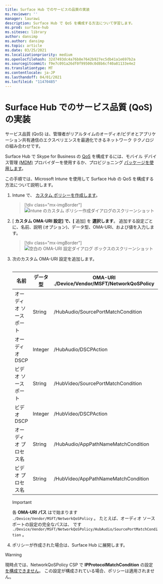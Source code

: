 ```yaml
---
title: Surface Hub でのサービスの品質の実装
ms.reviewer: ''
manager: laurawi
description: Surface Hub で QoS を構成する方法について学習します。
ms.prod: surface-hub
ms.sitesec: library
author: dansimp
ms.author: dansimp
ms.topic: article
ms.date: 03/25/2021
ms.localizationpriority: medium
ms.openlocfilehash: 32d7493dc4a76b8e7642b927ec5db41a1e697b2a
ms.sourcegitcommit: f9e7c091a26df0f99500c0d8b6cf40a81133e4e2
ms.translationtype: MT
ms.contentlocale: ja-JP
ms.lasthandoff: 04/01/2021
ms.locfileid: "11470485"
---
```

# <a name="implement-quality-of-service-qos-on-surface-hub"></a>Surface Hub でのサービス品質 (QoS) の実装

サービス品質 (QoS) は、管理者がリアルタイムのオーディオ/ビデオとアプリケーション共有通信のエクスペリエンスを最適化できるネットワーク テクノロジの組み合わせです。
 
Surface Hub で Skype for Business の [QoS](https://docs.microsoft.com/windows/client-management/mdm/networkqospolicy-csp) を構成するには、モバイル デバイス管理 [(MDM)](manage-settings-with-mdm-for-surface-hub.md) プロバイダーを使用するか、プロビジョニング [パッケージを使用します](provisioning-packages-for-surface-hub.md)。 
 
 
この手順では、Microsoft Intune を使用して Surface Hub の QoS を構成する方法について説明します。 

1. Intune で、 [カスタム ポリシーを作成します](https://docs.microsoft.com/intune/custom-settings-configure)。

    > [!div class="mx-imgBorder"]
    > ![Intune のカスタム ポリシー作成ダイアログのスクリーンショット](images/qos-create.png)

2. [ **カスタム OMA-URI 設定] で、[** 追加] を **選択します**。 追加する設定ごとに、名前、説明 (オプション)、データ型、OMA-URI、および値を入力します。

    > [!div class="mx-imgBorder"]
    > ![空白の OMA-URI 設定ダイアログ ボックスのスクリーンショット](images/qos-setting.png)

3. 次のカスタム OMA-URI 設定を追加します。<br/><br/>

    名前 | データ型 | OMA-URI<br>./Device/Vendor/MSFT/NetworkQoSPolicy |  値
    --- | --- | --- | ---
    オーディオ ソース ポート | String |  /HubAudio/SourcePortMatchCondition  |   Skype 管理者から値を取得する
    オーディオ DSCP | Integer |  /HubAudio/DSCPAction  |   46
    ビデオ ソース ポート | String |  /HubVideo/SourcePortMatchCondition   |  Skype 管理者から値を取得する
    ビデオ DSCP | Integer |  /HubVideo/DSCPAction   |   34
    オーディオ プロセス名 | String |  /HubAudio/AppPathNameMatchCondition  |   Microsoft.PPISkype.Windows.exe
    ビデオ プロセス名 | String |  /HubVideo/AppPathNameMatchCondition  |   Microsoft.PPISkype.Windows.exe

    >[!IMPORTANT]
    >各 **OMA-URI パス** はで始まります `./Device/Vendor/MSFT/NetworkQoSPolicy` 。 たとえば、オーディオ ソース ポートの設定の完全なパスは、 です `./Device/Vendor/MSFT/NetworkQoSPolicy/HubAudio/SourcePortMatchCondition` 。

4. ポリシーが作成された場合は、Surface Hub に展開します。


>[!WARNING]
>現時点では、NetworkQoSPolicy CSP で **IPProtocolMatchCondition** の設定 [を構成できません](https://docs.microsoft.com/windows/client-management/mdm/networkqospolicy-csp)。 この設定が構成されている場合、ポリシーは適用されません。
 
